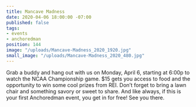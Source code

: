 ```yaml
---
title: Mancave Madness
date: 2020-04-06 18:00:00 -07:00
published: false
tags:
- events
- anchoredman
position: 144
image: "/uploads/Mancave-Madness_2020_1920.jpg"
small_image: "/uploads/Mancave-Madness_2020_480.jpg"
---
```


Grab a buddy and hang out with us on Monday, April 6, starting at 6:00p to watch the NCAA Championship game. $15 gets you access to food and the opportunity to win some cool prizes from REI. Don’t forget to bring a lawn chair and something savory or sweet to share. And like always, if this is your first Anchoredman event, you get in for free! See you there.